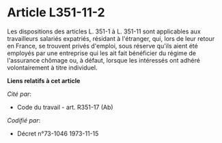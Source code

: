 # Article L351-11-2

Les dispositions des articles L. 351-1 à L. 351-11 sont applicables aux travailleurs salariés expatriés, résidant à
l'étranger, qui, lors de leur retour en France, se trouvent privés d'emploi, sous réserve qu'ils aient été employés par une
entreprise qui les ait fait bénéficier du régime de l'assurance chômage ou, à défaut, lorsque les intéressés ont adhéré
volontairement à titre individuel.

**Liens relatifs à cet article**

_Cité par_:

  - Code du travail - art. R351-17 (Ab)

_Codifié par_:

  - Décret n°73-1046 1973-11-15
